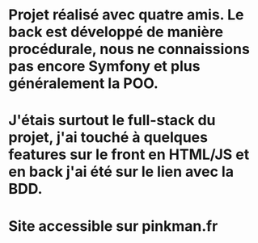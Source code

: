 # Projet réalisé avec quatre amis. Le back est développé de manière procédurale, nous ne connaissions pas encore Symfony et plus généralement la POO.
# J'étais surtout le full-stack du projet, j'ai touché à quelques features sur le front en HTML/JS et en back j'ai été sur le lien avec la BDD.
# Site accessible sur pinkman.fr

